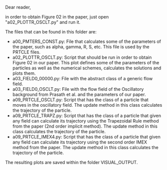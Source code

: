 Dear reader,

in order to obtain Figure 02 in the paper, just open "a02_PLOTTR_OSCLT.py" and run it.

The files that can be found in this folder are:

- a00_PMTERS_CONST.py: File that calculates some of the parameters of the paper, such as alpha, gamma, R, S, etc.
                       This file is used by the PRTCLE files.
- a02_PLOTTR_OSCLT.py: Script that should be run in order to obtain Figure 02 in our paper.
		       This plot defines some of the parameters of the particles as well as the numerical schemes, calculates the solutions and plots them.
- a03_FIELD0_00000.py: File with the abstract class of a generic flow field.
- a03_FIELD0_OSCLT.py: File with the flow field of the Oscillatory background from Prasath et al. and the parameters of our paper.
- a09_PRTCLE_OSCLT.py: Script that has the class of a particle that moves in the oscillatory field. The update method in this class calculates the trajectory of the particle.
- a09_PRTCLE_TRAPZ.py: Script that has the class of a particle that given any field can calculate its trajectory using the Trapezoidal Rule method from the paper (2nd order implicit method). The update method in this class calculates the trajectory of the particle.
- a09_PRTCLE_IMEX4.py: Script that has the class of a particle that given any field can calculate its trajectory using the second order IMEX method from the paper. The update method in this class calculates the trajectory of the particle.

The resulting plots are saved within the folder VISUAL_OUTPUT.
